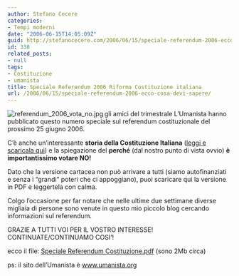 ```yaml
---
author: Stefano Cecere
categories:
- Tempi moderni
date: "2006-06-15T14:05:09Z"
guid: http://stefanocecere.com/2006/06/15/speciale-referendum-2006-ecco-cosa-devi-sapere/
id: 338
related_posts:
- null
tags:
- Costituzione
- umanista
title: Speciale Referendum 2006 Riforma Costituzione italiana
url: /2006/06/15/speciale-referendum-2006-ecco-cosa-devi-sapere/
---
```


<a target="_blank" href="http://stefanocecere.com/wp-content/uploads/sites/3/2006/06/SpecialeReferendumCostituzione.pdf"><img align="left" title="referendum_2006_vota_no.jpg" id="image337" alt="referendum_2006_vota_no.jpg" src="http://stefanocecere.com/wp-content/uploads/sites/3/2006/06/referendum_2006_vota_no.jpg" /></a>gli amici del trimestrale L&#8217;Umanista hanno pubblicato questo numero speciale sul referendum costituzionale del prossimo 25 giugno 2006.

C&#8217;è anche un&#8217;interessante **storia della Costituzione Italiana** ([leggi e scaricala qui](http://stefanocecere.com/2006/06/06/la-nostra-attuale-non-costituzione-italiana/)) e la spiegazione del **perché** (dal nostro punto di vista ovvio) **è importantissimo votare NO!** 

Dato che la versione cartacea non può arrivare a tutti (siamo autofinanziati e senza i &#8220;grandi&#8221; poteri che ci appoggiano), puoi scaricare qui la versione in PDF e leggertela con calma.

Colgo l&#8217;occasione per far notare che nelle ultime due settimane diverse migliaia di persone sono venute in questo mio piccolo blog cercando informazioni sul referendum.

GRAZIE A TUTTI VOI PER IL VOSTRO INTERESSE! CONTINUATE/CONTINUAMO COSI&#8217;!

ecco il file: [Speciale Referendum Costituzione.pdf](http://stefanocecere.com/wp-content/uploads/sites/3/2006/06/SpecialeReferendumCostituzione.pdf "SpecialeReferendumCostituzione.pdf") (sono 2Mb circa)

ps: il sito dell&#8217;Umanista è <a target="_blank" href="http://www.umanista.org">www.umanista.org</a>